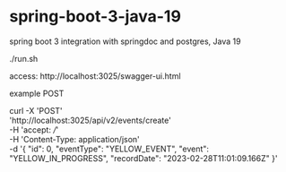 # spring-boot-3-java-19
spring boot 3 integration with springdoc and postgres, Java 19

./run.sh

access: http://localhost:3025/swagger-ui.html


example POST

curl -X 'POST' \
  'http://localhost:3025/api/v2/events/create' \
  -H 'accept: */*' \
  -H 'Content-Type: application/json' \
  -d '{
  "id": 0,
  "eventType": "YELLOW_EVENT",
  "event": "YELLOW_IN_PROGRESS",
  "recordDate": "2023-02-28T11:01:09.166Z"
}'

